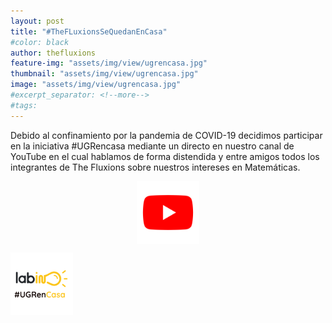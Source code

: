 ```yaml
---
layout: post
title: "#TheFLuxionsSeQuedanEnCasa"
#color: black
author: thefluxions
feature-img: "assets/img/view/ugrencasa.jpg"
thumbnail: "assets/img/view/ugrencasa.jpg"
image: "assets/img/view/ugrencasa.jpg"
#excerpt_separator: <!--more-->
#tags: 
---
```


Debido al confinamiento por la pandemia de COVID-19 decidimos participar en la iniciativa #UGRencasa mediante un directo en nuestro canal de YouTube en el cual hablamos de forma distendida y entre amigos todos los integrantes de The Fluxions sobre nuestros intereses en Matemáticas.
<br>
<p align="center">
<a href="https://www.youtube.com/watch?v=JYc4iGa2v54&t=11s" target="_blank"><img src="https://raw.githubusercontent.com/thefluxions/thefluxions.github.io/master/assets/img/archive/youtube-logo.png" height="100" align="center"></a>

<a href="https://ugrencasa.labingranada.org/idea/the-fluxions-programa-en-directo/" target="_blank"><img src="https://raw.githubusercontent.com/thefluxions/thefluxions.github.io/master/assets/img/archive/labin-ugrencasa-logo.png" height="100" align="center"></a>
</p>